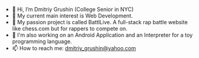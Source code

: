- 👋 Hi, I’m Dmitriy Grushin (College Senior in NYC) 
- 👀 My current main interest is Web Development.
- 🌱 My passion project is called BattlLive. A full-stack rap battle website like chess.com but for rappers to compete on.
- 🔬 I'm also working on an Android Application and an Interpreter for a toy programming language. 
- 📫 How to reach me: dmitriy_grushin@yahoo.com

<!---
dmitriygrushin/dmitriygrushin is a ✨ special ✨ repository because its `README.md` (this file) appears on your GitHub profile.
You can click the Preview link to take a look at your changes.
--->
